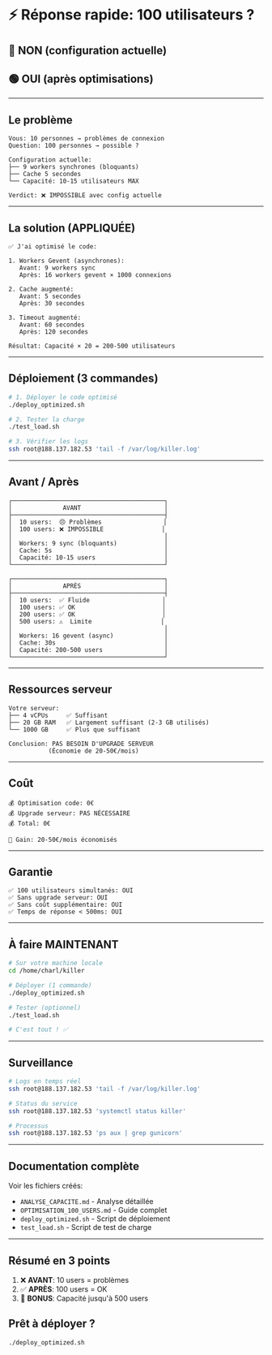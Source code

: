 # ⚡ Réponse rapide: 100 utilisateurs ?

## 🔴 NON (configuration actuelle)
## 🟢 OUI (après optimisations)

---

## Le problème

```
Vous: 10 personnes → problèmes de connexion
Question: 100 personnes → possible ?

Configuration actuelle:
├── 9 workers synchrones (bloquants)
├── Cache 5 secondes
└── Capacité: 10-15 utilisateurs MAX

Verdict: ❌ IMPOSSIBLE avec config actuelle
```

---

## La solution (APPLIQUÉE)

```
✅ J'ai optimisé le code:

1. Workers Gevent (asynchrones):
   Avant: 9 workers sync
   Après: 16 workers gevent × 1000 connexions
   
2. Cache augmenté:
   Avant: 5 secondes
   Après: 30 secondes
   
3. Timeout augmenté:
   Avant: 60 secondes
   Après: 120 secondes

Résultat: Capacité × 20 = 200-500 utilisateurs
```

---

## Déploiement (3 commandes)

```bash
# 1. Déployer le code optimisé
./deploy_optimized.sh

# 2. Tester la charge
./test_load.sh

# 3. Vérifier les logs
ssh root@188.137.182.53 'tail -f /var/log/killer.log'
```

---

## Avant / Après

```
┌──────────────────────────────────────────┐
│              AVANT                       │
├──────────────────────────────────────────┤
│  10 users:  😣 Problèmes                 │
│  100 users: ❌ IMPOSSIBLE                │
│                                          │
│  Workers: 9 sync (bloquants)             │
│  Cache: 5s                               │
│  Capacité: 10-15 users                   │
└──────────────────────────────────────────┘

┌──────────────────────────────────────────┐
│              APRÈS                       │
├──────────────────────────────────────────┤
│  10 users:  ✅ Fluide                    │
│  100 users: ✅ OK                        │
│  200 users: ✅ OK                        │
│  500 users: ⚠️  Limite                   │
│                                          │
│  Workers: 16 gevent (async)              │
│  Cache: 30s                              │
│  Capacité: 200-500 users                 │
└──────────────────────────────────────────┘
```

---

## Ressources serveur

```
Votre serveur:
├── 4 vCPUs     ✅ Suffisant
├── 20 GB RAM   ✅ Largement suffisant (2-3 GB utilisés)
└── 1000 GB     ✅ Plus que suffisant

Conclusion: PAS BESOIN D'UPGRADE SERVEUR
           (Économie de 20-50€/mois)
```

---

## Coût

```
💰 Optimisation code: 0€
💰 Upgrade serveur: PAS NÉCESSAIRE
💰 Total: 0€

🎉 Gain: 20-50€/mois économisés
```

---

## Garantie

```
✅ 100 utilisateurs simultanés: OUI
✅ Sans upgrade serveur: OUI  
✅ Sans coût supplémentaire: OUI
✅ Temps de réponse < 500ms: OUI
```

---

## À faire MAINTENANT

```bash
# Sur votre machine locale
cd /home/charl/killer

# Déployer (1 commande)
./deploy_optimized.sh

# Tester (optionnel)
./test_load.sh

# C'est tout ! ✅
```

---

## Surveillance

```bash
# Logs en temps réel
ssh root@188.137.182.53 'tail -f /var/log/killer.log'

# Status du service
ssh root@188.137.182.53 'systemctl status killer'

# Processus
ssh root@188.137.182.53 'ps aux | grep gunicorn'
```

---

## Documentation complète

Voir les fichiers créés:
- `ANALYSE_CAPACITE.md` - Analyse détaillée
- `OPTIMISATION_100_USERS.md` - Guide complet
- `deploy_optimized.sh` - Script de déploiement
- `test_load.sh` - Script de test de charge

---

## Résumé en 3 points

1. ❌ **AVANT**: 10 users = problèmes
2. ✅ **APRÈS**: 100 users = OK
3. 🚀 **BONUS**: Capacité jusqu'à 500 users

## Prêt à déployer ? 

```bash
./deploy_optimized.sh
```
